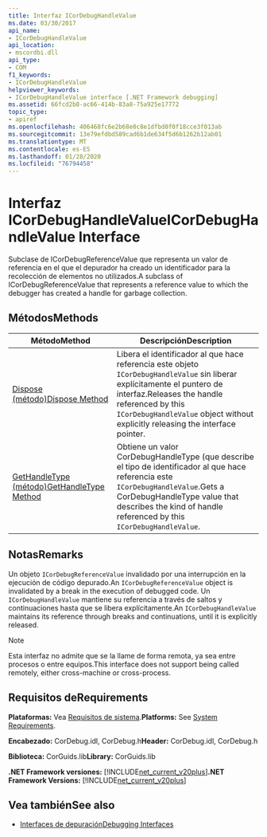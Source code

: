 ```yaml
---
title: Interfaz ICorDebugHandleValue
ms.date: 03/30/2017
api_name:
- ICorDebugHandleValue
api_location:
- mscordbi.dll
api_type:
- COM
f1_keywords:
- ICorDebugHandleValue
helpviewer_keywords:
- ICorDebugHandleValue interface [.NET Framework debugging]
ms.assetid: 66fcd2b8-ac66-414b-83a8-75a925e17772
topic_type:
- apiref
ms.openlocfilehash: 406468fc6e2b68e8c8e1dfbd0f0f18cce3f013ab
ms.sourcegitcommit: 13e79efdbd589cad6b1de634f5d6b1262b12ab01
ms.translationtype: MT
ms.contentlocale: es-ES
ms.lasthandoff: 01/28/2020
ms.locfileid: "76794458"
---
```

# <a name="icordebughandlevalue-interface"></a><span data-ttu-id="c2b54-102">Interfaz ICorDebugHandleValue</span><span class="sxs-lookup"><span data-stu-id="c2b54-102">ICorDebugHandleValue Interface</span></span>

<span data-ttu-id="c2b54-103">Subclase de ICorDebugReferenceValue que representa un valor de referencia en el que el depurador ha creado un identificador para la recolección de elementos no utilizados.</span><span class="sxs-lookup"><span data-stu-id="c2b54-103">A subclass of ICorDebugReferenceValue that represents a reference value to which the debugger has created a handle for garbage collection.</span></span>  
  
## <a name="methods"></a><span data-ttu-id="c2b54-104">Métodos</span><span class="sxs-lookup"><span data-stu-id="c2b54-104">Methods</span></span>  
  
|<span data-ttu-id="c2b54-105">Método</span><span class="sxs-lookup"><span data-stu-id="c2b54-105">Method</span></span>|<span data-ttu-id="c2b54-106">Descripción</span><span class="sxs-lookup"><span data-stu-id="c2b54-106">Description</span></span>|  
|------------|-----------------|  
|[<span data-ttu-id="c2b54-107">Dispose (método)</span><span class="sxs-lookup"><span data-stu-id="c2b54-107">Dispose Method</span></span>](icordebughandlevalue-dispose-method.md)|<span data-ttu-id="c2b54-108">Libera el identificador al que hace referencia este objeto `ICorDebugHandleValue` sin liberar explícitamente el puntero de interfaz.</span><span class="sxs-lookup"><span data-stu-id="c2b54-108">Releases the handle referenced by this `ICorDebugHandleValue` object without explicitly releasing the interface pointer.</span></span>|  
|[<span data-ttu-id="c2b54-109">GetHandleType (método)</span><span class="sxs-lookup"><span data-stu-id="c2b54-109">GetHandleType Method</span></span>](icordebughandlevalue-gethandletype-method.md)|<span data-ttu-id="c2b54-110">Obtiene un valor CorDebugHandleType (que describe el tipo de identificador al que hace referencia este `ICorDebugHandleValue`.</span><span class="sxs-lookup"><span data-stu-id="c2b54-110">Gets a CorDebugHandleType value that describes the kind of handle referenced by this `ICorDebugHandleValue`.</span></span>|  
  
## <a name="remarks"></a><span data-ttu-id="c2b54-111">Notas</span><span class="sxs-lookup"><span data-stu-id="c2b54-111">Remarks</span></span>  
 <span data-ttu-id="c2b54-112">Un objeto `ICorDebugReferenceValue` invalidado por una interrupción en la ejecución de código depurado.</span><span class="sxs-lookup"><span data-stu-id="c2b54-112">An `ICorDebugReferenceValue` object is invalidated by a break in the execution of debugged code.</span></span> <span data-ttu-id="c2b54-113">Un `ICorDebugHandleValue` mantiene su referencia a través de saltos y continuaciones hasta que se libera explícitamente.</span><span class="sxs-lookup"><span data-stu-id="c2b54-113">An `ICorDebugHandleValue` maintains its reference through breaks and continuations, until it is explicitly released.</span></span>  
  
> [!NOTE]
> <span data-ttu-id="c2b54-114">Esta interfaz no admite que se la llame de forma remota, ya sea entre procesos o entre equipos.</span><span class="sxs-lookup"><span data-stu-id="c2b54-114">This interface does not support being called remotely, either cross-machine or cross-process.</span></span>  
  
## <a name="requirements"></a><span data-ttu-id="c2b54-115">Requisitos de</span><span class="sxs-lookup"><span data-stu-id="c2b54-115">Requirements</span></span>  
 <span data-ttu-id="c2b54-116">**Plataformas:** Vea [Requisitos de sistema](../../../../docs/framework/get-started/system-requirements.md).</span><span class="sxs-lookup"><span data-stu-id="c2b54-116">**Platforms:** See [System Requirements](../../../../docs/framework/get-started/system-requirements.md).</span></span>  
  
 <span data-ttu-id="c2b54-117">**Encabezado:** CorDebug.idl, CorDebug.h</span><span class="sxs-lookup"><span data-stu-id="c2b54-117">**Header:** CorDebug.idl, CorDebug.h</span></span>  
  
 <span data-ttu-id="c2b54-118">**Biblioteca:** CorGuids.lib</span><span class="sxs-lookup"><span data-stu-id="c2b54-118">**Library:** CorGuids.lib</span></span>  
  
 <span data-ttu-id="c2b54-119">**.NET Framework versiones:** [!INCLUDE[net_current_v20plus](../../../../includes/net-current-v20plus-md.md)]</span><span class="sxs-lookup"><span data-stu-id="c2b54-119">**.NET Framework Versions:** [!INCLUDE[net_current_v20plus](../../../../includes/net-current-v20plus-md.md)]</span></span>  
  
## <a name="see-also"></a><span data-ttu-id="c2b54-120">Vea también</span><span class="sxs-lookup"><span data-stu-id="c2b54-120">See also</span></span>

- [<span data-ttu-id="c2b54-121">Interfaces de depuración</span><span class="sxs-lookup"><span data-stu-id="c2b54-121">Debugging Interfaces</span></span>](debugging-interfaces.md)
